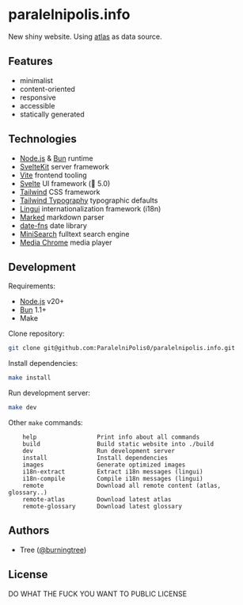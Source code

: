 # paralelnipolis.info

New shiny website. Using [atlas](https://github.com/ParalelniPolis0/atlas) as data source.

## Features

* minimalist
* content-oriented
* responsive
* accessible
* statically generated

## Technologies

* [Node.js](https://nodejs.org) & [Bun](https://bun.sh/) runtime
* [SvelteKit](https://kit.svelte.dev/) server framework
* [Vite](https://vite.dev/) frontend tooling
* [Svelte](https://svelte.dev/) UI framework  (🎉 5.0)
* [Tailwind](https://tailwindcss.com/) CSS framework
* [Tailwind Typography](https://github.com/tailwindlabs/tailwindcss-typography) typographic defaults
* [Lingui](https://lingui.dev/) internationalization framework (i18n)
* [Marked](https://marked.js.org/) markdown parser
* [date-fns](https://date-fns.org/) date library
* [MiniSearch](https://github.com/lucaong/minisearch) fulltext search engine
* [Media Chrome](https://www.media-chrome.org/) media player

## Development

Requirements:

* [Node.js](https://nodejs.org/en) v20+
* [Bun](https://bun.sh/) 1.1+
* Make

Clone repository:
```bash
git clone git@github.com:ParalelniPolis0/paralelnipolis.info.git
```

Install dependencies:
```bash
make install
```

Run development server:
```bash
make dev
```

Other `make` commands:
```
    help                 Print info about all commands
    build                Build static website into ./build
    dev                  Run development server
    install              Install dependencies
    images               Generate optimized images
    i18n-extract         Extract i18n messages (lingui)
    i18n-compile         Compile i18n messages (lingui)
    remote               Download all remote content (atlas, glossary..)
    remote-atlas         Download latest atlas
    remote-glossary      Download latest glossary
```

## Authors

* Tree ([@burningtree](https://github.com/burningtree))

## License

DO WHAT THE FUCK YOU WANT TO PUBLIC LICENSE
